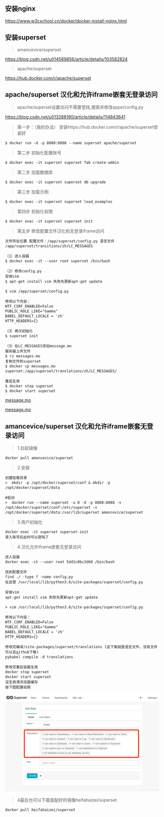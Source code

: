 ## 安装nginx
https://www.w3cschool.cn/docker/docker-install-nginx.html

## 安装superset
> amancevice/superset

https://blog.csdn.net/u014589856/article/details/103582824

> apache/superset

https://hub.docker.com/r/apache/superset

## apache/superset 汉化和允许iframe嵌套无登录访问
> apache/superset设置访问不需要登陆,搜索并修改appe/config.py

https://blog.csdn.net/u013288190/article/details/114843641

> 第一步：（我的办法）
安装https://hub.docker.com/r/apache/superset安装好

```
$ docker run -d -p 8080:8088 --name superset apache/superset
```

> 第二步 初始化配置账号

```
$ docker exec -it superset superset fab create-admin
```

> 第二步 加载数据库

```
$ docker exec -it superset superset db upgrade
```

> 第三步 加载示例

```
$ docker exec -it superset superset load_examples
```

> 第四步 初始化权限

```
$ docker exec -it superset superset init
```

> 第五步 修改配置文件汉化和无登录iframe访问

```
文件所在位置 配置文件：/app/superset/config.py 语言文件 /app/superset/transitions/zh/LC_MESSAGES

（1）进入容器
$ docker exec -it --user root superset /bin/bash

（2）修改config.py
安装vim
$ apt-get install vim 失败先更新apt-get update

$ vim /app/superset/config.py

修改以下内容：
WTF_CSRF_ENABLED=False
PUBLIC_ROLE_LIKE="Gamma"
BABEL_DEFAULT_LOCALE = 'zh'
HTTP_HEADERS={}

（3）再次初始化 
$ superset init

（3）在LC_MESSAGES添加message.mo
服务器上传文件
$ rz messages.mo
复制文件到superset
$ docker cp messages.mo superset:/app/superset/translations/zh/LC_MESSAGES/

重启生效
$ docker stop superset
$ docker start superset
```
[message.mo](./message.mo)

<a href="./message.mo" target="_blank">message.mo</a>

## amancevice/superset 汉化和允许iframe嵌套无登录访问

> 1.拉起镜像

```
docker pull amancevice/superset
```
> 2.安装

```
创建挂载目录
>  mkdir -p /opt/docker/superset/conf & mkdir -p /opt/docker/superset/data

#启动
>  docker run --name superset -u 0 -d -p 8088:8088 -v /opt/docker/superset/conf:/etc/superset -v /opt/docker/superset/data:/var/lib/superset amancevice/superset
```

> 3.用户初始化

```
docker exec -it superset superset-init
录入账号后此时可以登陆了
```
> 4.汉化允许iframe嵌套无登录访问

```
进入容器
docker exec -it --user root 5dd1c0bc2d60 /bin/bash

找到配置文件
find ./ -type f -name config.py
在这里 /usr/local/lib/python3.6/site-packages/superset/config.py

安装vim
apt-get install vim 失败先更新apt-get update

> vim /usr/local/lib/python3.6/site-packages/superset/config.py

修改以下内容：
WTF_CSRF_ENABLED=False
PUBLIC_ROLE_LIKE="Gamma"
BABEL_DEFAULT_LOCALE = 'zh'
HTTP_HEADERS={}

修改完编译/site-packages/superset/translations (这下面就是语言文件，没有文件可以去github下载)
pybabel compile -d translations

修改完重启容器生效
docker stop superset
docker start superset
没生效清浏览器缓存
按下图配置权限
```
![docker修改public权限](./docker修改public.png)

> 4最后也可以下载我配好的镜像heifahaizei/superset

```
docker pull heifahaizei/superset
```